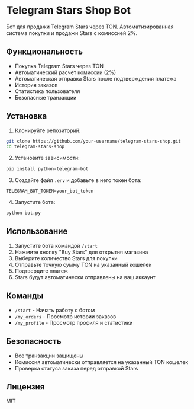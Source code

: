 # Telegram Stars Shop Bot

Бот для продажи Telegram Stars через TON. Автоматизированная система покупки и продажи Stars с комиссией 2%.

## Функциональность

- Покупка Telegram Stars через TON
- Автоматический расчет комиссии (2%)
- Автоматическая отправка Stars после подтверждения платежа
- История заказов
- Статистика пользователя
- Безопасные транзакции

## Установка

1. Клонируйте репозиторий:
```bash
git clone https://github.com/your-username/telegram-stars-shop.git
cd telegram-stars-shop
```

2. Установите зависимости:
```bash
pip install python-telegram-bot
```

3. Создайте файл `.env` и добавьте в него токен бота:
```
TELEGRAM_BOT_TOKEN=your_bot_token
```

4. Запустите бота:
```bash
python bot.py
```

## Использование

1. Запустите бота командой `/start`
2. Нажмите кнопку "Buy Stars" для открытия магазина
3. Выберите количество Stars для покупки
4. Отправьте точную сумму TON на указанный кошелек
5. Подтвердите платеж
6. Stars будут автоматически отправлены на ваш аккаунт

## Команды

- `/start` - Начать работу с ботом
- `/my_orders` - Просмотр истории заказов
- `/my_profile` - Просмотр профиля и статистики

## Безопасность

- Все транзакции защищены
- Комиссия автоматически отправляется на указанный TON кошелек
- Проверка статуса заказа перед отправкой Stars

## Лицензия

MIT 